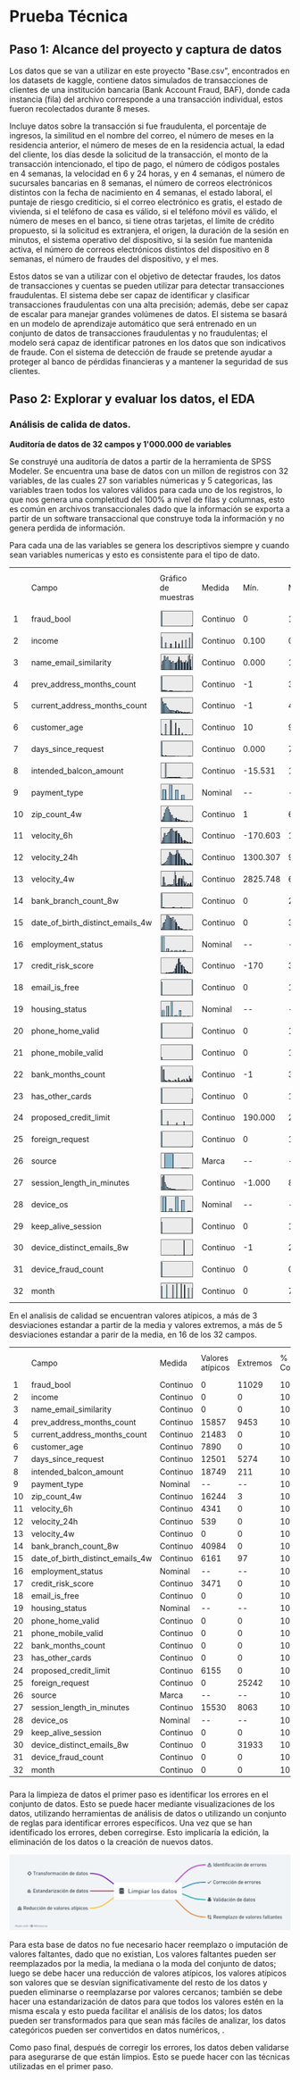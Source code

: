 # Prueba Técnica

## Paso 1: Alcance del proyecto y captura de datos
 
Los datos que se van a utilizar en este proyecto "Base.csv", encontrados en los datasets 
de kaggle, contiene datos simulados de transacciones de clientes de una institución bancaria
(Bank Account Fraud, BAF), donde cada instancia (fila) del archivo corresponde a una transacción
individual, estos fueron recolectados durante 8 meses.

Incluye datos sobre la transacción si fue fraudulenta, el porcentaje
de ingresos, la similitud en el nombre del correo, el número de meses en la residencia anterior,
el número de meses de en la residencia actual, la edad del cliente, los días desde la solicitud 
de la transacción, el monto de la transacción intencionado, el tipo de pago, el número de códigos
postales en 4 semanas, la velocidad en 6 y 24 horas, y en 4 semanas, el número de sucursales bancarias
en 8 semanas, el número de correos electrónicos distintos con la fecha de nacimiento en 4 semanas,
el estado laboral, el puntaje de riesgo crediticio, si el correo electrónico es gratis, el estado
de vivienda, si el teléfono de casa es válido, si el teléfono móvil es válido, el número de meses
en el banco, si tiene otras tarjetas, el límite de crédito propuesto, si la solicitud es extranjera,
el origen, la duración de la sesión en minutos, el sistema operativo del dispositivo, si la sesión
fue mantenida activa, el número de correos electrónicos distintos del dispositivo en 8 semanas,
el número de fraudes del dispositivo, y el mes.

Estos datos se van a utilizar con el objetivo de detectar fraudes, los datos de transacciones y cuentas 
se pueden utilizar para detectar transacciones fraudulentas. El sistema debe ser capaz de identificar y 
clasificar transacciones fraudulentas con una alta precisión; además, debe ser capaz de escalar para manejar
grandes volúmenes de datos. El sistema se basará en un modelo de aprendizaje automático que será entrenado 
en un conjunto de datos de transacciones fraudulentas y no fraudulentas; el modelo será capaz de identificar
patrones en los datos que son indicativos de fraude. Con el sistema de detección de fraude se pretende ayudar
a proteger al banco de pérdidas financieras y a mantener la seguridad de sus clientes.

## Paso 2: Explorar y evaluar los datos, el EDA

### Análisis de calida de datos.

**Auditoría de datos de 32 campos y 1'000.000 de variables**

Se construyé una auditoría de datos a partir de la herramienta de SPSS Modeler.
Se encuentra una base de datos con un millon de registros con 32 variables, de las cuales 27 son variables númericas y 5
categoricas, las variables traen todos los valores válidos para cada uno de los registros, lo que nos genera una 
completitud del 100% a nivel de filas y columnas, esto es común en archivos transaccionales dado que la información se 
exporta a partir de un software transaccional que construye toda la información y no genera perdida de información.

Para cada una de las variables se genera los descriptivos siempre y cuando sean variables numericas y esto es consistente
para el tipo de dato.

|    |                                      |                          |          |          |            |                |           |          |                         |                |             |           |                        |          |                       |           |         |
|----|--------------------------------------|--------------------------|----------|----------|------------|----------------|-----------|----------|-------------------------|----------------|-------------|-----------|------------------------|----------|-----------------------|-----------|---------|
|    | Campo                                | Gráfico de muestras      | Medida   | Mín.     | Máx.       | Suma           | Rango     | Media    | Error estándar de media | Desv. estándar | Varianza    | Asimetría | Err. típ. de asimetría | Kurtosis | Err. típ. de Kurtosis | Exclusivo | Válido  |
| 1  | fraud_bool                           | ![](/Graficos/prop1.jpg) | Continuo | 0        | 1          | 11029          | 1         | 0.011    | 0.000                   | 0.104          | 0.011       | 9.364     | 0.002                  | 85.682   | 0.005                 | --        | 1000000 |
| 2  | income                               | ![](Graficos/prop2.jpg)  | Continuo | 0.100    | 0.900      | 562695.600     | 0.800     | 0.563    | 0.000                   | 0.290          | 0.084       | -0.386    | 0.002                  | -1.299   | 0.005                 | --        | 1000000 |
| 3  | name\_email\_similarity              | ![](Graficos/prop3.jpg)  | Continuo | 0.000    | 1.000      | 493694.095     | 1.000     | 0.494    | 0.000                   | 0.289          | 0.084       | 0.043     | 0.002                  | -1.280   | 0.005                 | --        | 1000000 |
| 4  | prev\_address\_months_count          | ![](Graficos/prop4.jpg)  | Continuo | -1       | 383        | 16718568       | 384       | 16.719   | 0.044                   | 44.046         | 1940.070    | 4.064     | 0.002                  | 20.031   | 0.005                 | --        | 1000000 |
| 5  | current\_address\_months_count       | ![](Graficos/prop5.jpg)  | Continuo | -1       | 428        | 86587867       | 429       | 86.588   | 0.088                   | 88.407         | 7815.727    | 1.387     | 0.002                  | 1.357    | 0.005                 | --        | 1000000 |
| 6  | customer_age                         | ![](Graficos/prop6.jpg)  | Continuo | 10       | 90         | 33689080       | 80        | 33.689   | 0.012                   | 12.026         | 144.620     | 0.478     | 0.002                  | -0.115   | 0.005                 | --        | 1000000 |
| 7  | days\_since\_request                 | ![](Graficos/prop7.jpg)  | Continuo | 0.000    | 78.457     | 1025705.231    | 78.457    | 1.026    | 0.005                   | 5.382          | 28.964      | 9.279     | 0.002                  | 106.569  | 0.005                 | --        | 1000000 |
| 8  | intended\_balcon\_amount             | ![](Graficos/prop8.jpg)  | Continuo | -15.531  | 112.957    | 8661498.537    | 128.487   | 8.661    | 0.020                   | 20.236         | 409.502     | 2.507     | 0.002                  | 6.847    | 0.005                 | --        | 1000000 |
| 9  | payment_type                         | ![](Graficos/prop9.jpg)  | Nominal  | --       | --         | --             | --        | --       | --                      | --             | --          | --        | --                     | --       | --                    | 5         | 1000000 |
| 10 | zip\_count\_4w                       | ![](Graficos/prop10.jpg) | Continuo | 1        | 6700       | 1572692049     | 6699      | 1572.692 | 1.005                   | 1005.375       | 1010778.016 | 1.457     | 0.002                  | 2.140    | 0.005                 | --        | 1000000 |
| 11 | velocity_6h                          | ![](Graficos/prop11.jpg) | Continuo | -170.603 | 16715.565  | 5665296604.795 | 16886.168 | 5665.297 | 3.009                   | 3009.381       | 9056371.989 | 0.563     | 0.002                  | 0.003    | 0.005                 | --        | 1000000 |
| 12 | velocity_24h                         | ![](Graficos/prop12.jpg) | Continuo | 1300.307 | 9506.897   | 4769781964.962 | 8206.589  | 4769.782 | 1.479                   | 1479.213       | 2188069.952 | 0.331     | 0.002                  | -0.374   | 0.005                 | --        | 1000000 |
| 13 | velocity_4w                          | ![](Graficos/prop13.jpg) | Continuo | 2825.748 | 6994.764   | 4856324015.812 | 4169.016  | 4856.324 | 0.920                   | 919.844        | 846112.863  | -0.060    | 0.002                  | -0.360   | 0.005                 | --        | 1000000 |
| 14 | bank\_branch\_count_8w               | ![](Graficos/prop14.jpg) | Continuo | 0        | 2385       | 184361849      | 2385      | 184.362  | 0.460                   | 459.625        | 211255.443  | 2.747     | 0.002                  | 6.503    | 0.005                 | --        | 1000000 |
| 15 | date\_of\_birth\_distinct\_emails_4w | ![](Graficos/prop15.jpg) | Continuo | 0        | 39         | 9503544        | 39        | 9.504    | 0.005                   | 5.034          | 25.339      | 0.703     | 0.002                  | 0.436    | 0.005                 | --        | 1000000 |
| 16 | employment_status                    | ![](Graficos/prop16.jpg) | Nominal  | --       | --         | --             | --        | --       | --                      | --             | --          | --        | --                     | --       | --                    | 7         | 1000000 |
| 17 | credit\_risk\_score                  | ![](Graficos/prop17.jpg) | Continuo | -170     | 389        | 130989595      | 559       | 130.990  | 0.070                   | 69.682         | 4855.555    | 0.296     | 0.002                  | 0.068    | 0.005                 | --        | 1000000 |
| 18 | email\_is\_free                      | ![](Graficos/prop18.jpg) | Continuo | 0        | 1          | 529886         | 1         | 0.530    | 0.000                   | 0.499          | 0.249       | -0.120    | 0.002                  | -1.986   | 0.005                 | --        | 1000000 |
| 19 | housing_status                       | ![](Graficos/prop19.jpg) | Nominal  | --       | --         | --             | --        | --       | --                      | --             | --          | --        | --                     | --       | --                    | 7         | 1000000 |
| 20 | phone\_home\_valid                   | ![](Graficos/prop20.jpg) | Continuo | 0        | 1          | 417077         | 1         | 0.417    | 0.000                   | 0.493          | 0.243       | 0.336     | 0.002                  | -1.887   | 0.005                 | --        | 1000000 |
| 21 | phone\_mobile\_valid                 | ![](Graficos/prop21.jpg) | Continuo | 0        | 1          | 889676         | 1         | 0.890    | 0.000                   | 0.313          | 0.098       | -2.488    | 0.002                  | 4.188    | 0.005                 | --        | 1000000 |
| 22 | bank\_months\_count                  | ![](Graficos/prop22.jpg) | Continuo | -1       | 32         | 10839303       | 33        | 10.839   | 0.012                   | 12.117         | 146.819     | 0.489     | 0.002                  | -1.436   | 0.005                 | --        | 1000000 |
| 23 | has\_other\_cards                    | ![](Graficos/prop23.jpg) | Continuo | 0        | 1          | 222988         | 1         | 0.223    | 0.000                   | 0.416          | 0.173       | 1.331     | 0.002                  | -0.228   | 0.005                 | --        | 1000000 |
| 24 | proposed\_credit\_limit              | ![](Graficos/prop24.jpg) | Continuo | 190.000  | 2100.000   | 515851010.000  | 1910.000  | 515.851  | 0.488                   | 487.560        | 237714.658  | 1.301     | 0.002                  | 0.169    | 0.005                 | --        | 1000000 |
| 25 | foreign_request                      | ![](Graficos/prop25.jpg) | Continuo | 0        | 1          | 25242          | 1         | 0.025    | 0.000                   | 0.157          | 0.025       | 6.053     | 0.002                  | 34.643   | 0.005                 | --        | 1000000 |
| 26 | source                               | ![](Graficos/prop26.jpg) | Marca    | --       | --         | --             | --        | --       | --                      | --             | --          | --        | --                     | --       | --                    | 2         | 1000000 |
| 27 | session\_length\_in_minutes          | ![](Graficos/prop27.jpg) | Continuo | -1.000   | 85.899     | 7544940.201    | 86.899    | 7.545    | 0.008                   | 8.033          | 64.531      | 3.305     | 0.002                  | 14.961   | 0.005                 | --        | 1000000 |
| 28 | device_os                            | ![](Graficos/prop28.jpg) | Nominal  | --       | --         | --             | --        | --       | --                      | --             | --          | --        | --                     | --       | --                    | 5         | 1000000 |
| 29 | keep\_alive\_session                 | ![](Graficos/prop29.jpg) | Continuo | 0        | 1          | 576947         | 1         | 0.577    | 0.000                   | 0.494          | 0.244       | -0.311    | 0.002                  | -1.903   | 0.005                 | --        | 1000000 |
| 30 | device\_distinct\_emails_8w          | ![](Graficos/prop30.jpg) | Continuo | -1       | 2          | 1018312        | 3         | 1.018    | 0.000                   | 0.181          | 0.033       | 2.431     | 0.002                  | 30.907   | 0.005                 | --        | 1000000 |
| 31 | device\_fraud\_count                 | ![](Graficos/prop31.jpg) | Continuo | 0        | 0          |  0             | 0         | 0        | 0                       | 0              | 0           | --        | --                     | --       | --                    | --        | 1000000 |
| 32 | month                                | ![](Graficos/prop32.jpg) | Continuo | 0        | 7          | 3288674        | 7         | 3.289    | 0.002                   | 2.210          | 4.884       | 0.112     | 0.002                  | -1.128   | 0.005                 | --        | 1000000 |



En el analisis de calidad se encuentran valores atípicos, a más de 3 desviaciones estandar a partir de la media y valores
extremos, a más de 5 desviaciones estandar a parir de la media, en 16 de los 32 campos.

 

|    |                                      |          |                  |          |             |                   |            |              |                   |                 |
|----|--------------------------------------|----------|------------------|----------|-------------|-------------------|------------|--------------|-------------------|-----------------|
|    | Campo                                | Medida   | Valores atípicos | Extremos |  % Completo | Registros válidos | Valor nulo | Cadena vacía | Espacio en blanco | Valor en blanco |
| 1  | fraud_bool                           | Continuo | 0                | 11029    |  100,000    | 1000000           | 0          | 0            | 0                 | 0               |
| 2  | income                               | Continuo | 0                | 0        |  100,000    | 1000000           | 0          | 0            | 0                 | 0               |
| 3  | name\_email\_similarity              | Continuo | 0                | 0        |  100,000    | 1000000           | 0          | 0            | 0                 | 0               |
| 4  | prev\_address\_months_count          | Continuo | 15857            | 9453     |  100,000    | 1000000           | 0          | 0            | 0                 | 0               |
| 5  | current\_address\_months_count       | Continuo | 21483            | 0        |  100,000    | 1000000           | 0          | 0            | 0                 | 0               |
| 6  | customer_age                         | Continuo | 7890             | 0        |  100,000    | 1000000           | 0          | 0            | 0                 | 0               |
| 7  | days\_since\_request                 | Continuo | 12501            | 5274     |  100,000    | 1000000           | 0          | 0            | 0                 | 0               |
| 8  | intended\_balcon\_amount             | Continuo | 18749            | 211      |  100,000    | 1000000           | 0          | 0            | 0                 | 0               |
| 9  | payment_type                         | Nominal  | --               | --       |  100,000    | 1000000           | 0          | 0            | 0                 | 0               |
| 10 | zip\_count\_4w                       | Continuo | 16244            | 3        |  100,000    | 1000000           | 0          | 0            | 0                 | 0               |
| 11 | velocity_6h                          | Continuo | 4341             | 0        |  100,000    | 1000000           | 0          | 0            | 0                 | 0               |
| 12 | velocity_24h                         | Continuo | 539              | 0        |  100,000    | 1000000           | 0          | 0            | 0                 | 0               |
| 13 | velocity_4w                          | Continuo | 0                | 0        |  100,000    | 1000000           | 0          | 0            | 0                 | 0               |
| 14 | bank\_branch\_count_8w               | Continuo | 40984            | 0        |  100,000    | 1000000           | 0          | 0            | 0                 | 0               |
| 15 | date\_of\_birth\_distinct\_emails_4w | Continuo | 6161             | 97       |  100,000    | 1000000           | 0          | 0            | 0                 | 0               |
| 16 | employment_status                    | Nominal  | --               | --       |  100,000    | 1000000           | 0          | 0            | 0                 | 0               |
| 17 | credit\_risk\_score                  | Continuo | 3471             | 0        |  100,000    | 1000000           | 0          | 0            | 0                 | 0               |
| 18 | email\_is\_free                      | Continuo | 0                | 0        |  100,000    | 1000000           | 0          | 0            | 0                 | 0               |
| 19 | housing_status                       | Nominal  | --               | --       |  100,000    | 1000000           | 0          | 0            | 0                 | 0               |
| 20 | phone\_home\_valid                   | Continuo | 0                | 0        |  100,000    | 1000000           | 0          | 0            | 0                 | 0               |
| 21 | phone\_mobile\_valid                 | Continuo | 0                | 0        |  100,000    | 1000000           | 0          | 0            | 0                 | 0               |
| 22 | bank\_months\_count                  | Continuo | 0                | 0        |  100,000    | 1000000           | 0          | 0            | 0                 | 0               |
| 23 | has\_other\_cards                    | Continuo | 0                | 0        |  100,000    | 1000000           | 0          | 0            | 0                 | 0               |
| 24 | proposed\_credit\_limit              | Continuo | 6155             | 0        |  100,000    | 1000000           | 0          | 0            | 0                 | 0               |
| 25 | foreign_request                      | Continuo | 0                | 25242    |  100,000    | 1000000           | 0          | 0            | 0                 | 0               |
| 26 | source                               | Marca    | --               | --       |  100,000    | 1000000           | 0          | 0            | 0                 | 0               |
| 27 | session\_length\_in_minutes          | Continuo | 15530            | 8063     |  100,000    | 1000000           | 0          | 0            | 0                 | 0               |
| 28 | device_os                            | Nominal  | --               | --       |  100,000    | 1000000           | 0          | 0            | 0                 | 0               |
| 29 | keep\_alive\_session                 | Continuo | 0                | 0        |  100,000    | 1000000           | 0          | 0            | 0                 | 0               |
| 30 | device\_distinct\_emails_8w          | Continuo | 0                | 31933    |  100,000    | 1000000           | 0          | 0            | 0                 | 0               |
| 31 | device\_fraud\_count                 | Continuo | 0                | 0        |  100,000    | 1000000           | 0          | 0            | 0                 | 0               |
| 32 | month                                | Continuo | 0                | 0        |  100,000    | 1000000           | 0          | 0            | 0                 | 0               |

###



Para la limpieza de datos el primer paso es identificar los errores en el conjunto de datos. Esto se puede hacer mediante
visualizaciones de los datos, utilizando herramientas de análisis de datos o utilizando un conjunto de reglas para 
identificar errores específicos. Una vez que se han identificado los errores, deben corregirse. Esto implicaría la edición,
la eliminación de los datos o la creación de nuevos datos.

![](Graficos/Limpiar_los_datos.png)

Para esta base de datos no fue necesario hacer reemplazo o imputación de valores faltantes, dado que no existian, Los valores
faltantes pueden ser reemplazados por la media, la mediana o la moda del conjunto de datos; luego se debe hacer una reducción 
de valores atípicos, los valores atípicos son valores que se desvían significativamente del resto de los datos y pueden 
eliminarse o reemplazarse por valores cercanos; también se debe hacer una estandarización de datos para que todos los 
valores estén en la misma escala y esto pueda facilitar el análisis de los datos; los datos pueden ser transformados 
para que sean más fáciles de analizar, los datos categóricos pueden ser convertidos en datos numéricos, .

Como paso final, después de corregir los errores, los datos deben validarse para asegurarse de que están limpios. Esto 
se puede hacer con las técnicas utilizadas en el primer paso.



